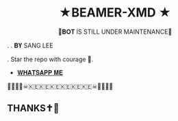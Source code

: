 <h1 align="center"> ★BEAMER-XMD ★ <br></h1>


<p align="center">
🚀𝐁𝐎𝐓 IS STILL UNDER MAINTENANCE🚀  
         
  
  .  . 𝐁𝐘 SANG LEE  
  
  
  . Star the repo with courage 🌟.




- [𝐖𝐇𝐀𝐓𝐒𝐀𝐏𝐏 𝐌𝐄](https://wa.me/254116266407)


🚀🚀🏴‍☠️☠🇰🇪🇰🇪🇰🇪🇰🇪🇰🇪🇰🇪☠🏴‍☠️🚀🚀


## THANKS✝️💛
  
